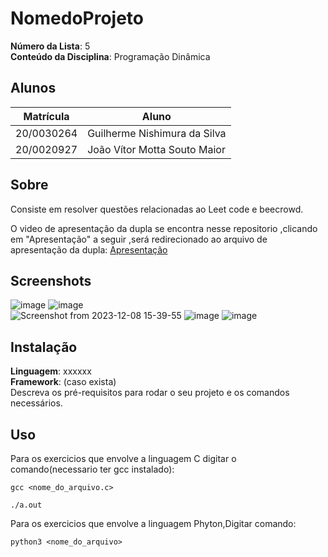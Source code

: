 # NomedoProjeto

**Número da Lista**: 5<br>
**Conteúdo da Disciplina**: Programação Dinâmica<br>

## Alunos
|Matrícula | Aluno |
| -- | -- |
| 20/0030264  |  Guilherme Nishimura da Silva |
| 20/0020927  |  João Vítor Motta Souto Maior |

## Sobre 
Consiste em resolver questões relacionadas ao Leet code e beecrowd. 

O video de apresentação da dupla se encontra nesse repositorio ,clicando em "Apresentação" a seguir ,será redirecionado ao arquivo de apresentação da dupla: [Apresentação](https://github.com/projeto-de-algoritmos/PD_EXERCICIOS_/blob/master/Apresenta%C3%A7%C3%A3o_Pd.mp4)

## Screenshots
![image](https://github.com/projeto-de-algoritmos/PD_EXERCICIOS_/assets/64803880/22009149-f01e-44f2-ba3f-8083def58162)
![image](https://github.com/projeto-de-algoritmos/PD_EXERCICIOS_/assets/64803880/b0af490f-9f7b-47c0-bb59-2a8271063066)
<br>
![Screenshot from 2023-12-08 15-39-55](https://github.com/projeto-de-algoritmos/PD_EXERCICIOS_/assets/64803880/56504fa0-ac93-41d5-a0cf-c3d2ece54f98)
![image](https://github.com/projeto-de-algoritmos/PD_EXERCICIOS_/assets/78215376/4023ded3-1840-4d95-83e3-b3ae40e61cc7)
![image](https://github.com/projeto-de-algoritmos/PD_EXERCICIOS_/assets/78215376/f4aead98-5dd9-4a76-addf-9e9492083305)





## Instalação 
**Linguagem**: xxxxxx<br>
**Framework**: (caso exista)<br>
Descreva os pré-requisitos para rodar o seu projeto e os comandos necessários.

## Uso 
Para os exercicios que envolve a linguagem C digitar o comando(necessario ter gcc instalado):

```
gcc <nome_do_arquivo.c>
```

```
./a.out
```

Para os exercicios que envolve a linguagem Phyton,Digitar comando:
```
python3 <nome_do_arquivo>
```





